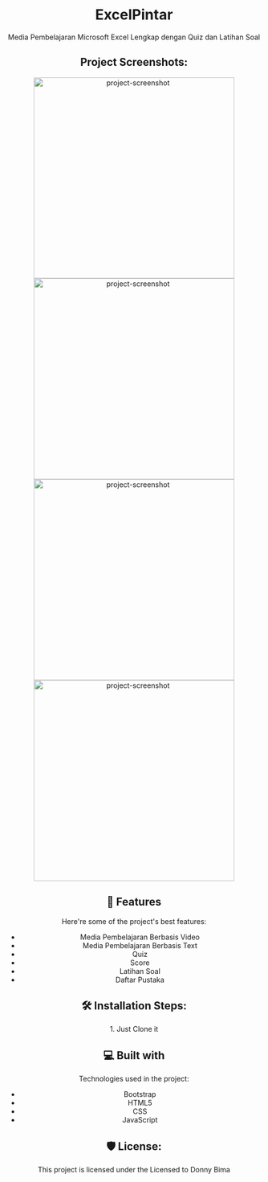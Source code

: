 <center><h1 align="center" id="title">ExcelPintar</h1>

<p id="description">Media Pembelajaran Microsoft Excel Lengkap dengan Quiz dan Latihan Soal</p>

<h2>Project Screenshots:</h2>

<img src="https://raw.githubusercontent.com/widifirmaan/excelpintar.web.id/refs/heads/main/Screenshot%20(28).png" alt="project-screenshot" width="400" height="400/">

<img src="https://raw.githubusercontent.com/widifirmaan/excelpintar.web.id/refs/heads/main/Screenshot%20(29).png" alt="project-screenshot" width="400" height="400/">

<img src="https://raw.githubusercontent.com/widifirmaan/excelpintar.web.id/refs/heads/main/Screenshot%20(30).png" alt="project-screenshot" width="400" height="400/">

<img src="https://raw.githubusercontent.com/widifirmaan/excelpintar.web.id/refs/heads/main/Screenshot%20(31).png" alt="project-screenshot" width="400" height="400/">

  
  
<h2>🧐 Features</h2>

Here're some of the project's best features:

*   Media Pembelajaran Berbasis Video
*   Media Pembelajaran Berbasis Text
*   Quiz
*   Score
*   Latihan Soal
*   Daftar Pustaka

<h2>🛠️ Installation Steps:</h2>

<p>1. Just Clone it</p>

  
  
<h2>💻 Built with</h2>

Technologies used in the project:

*   Bootstrap
*   HTML5
*   CSS
*   JavaScript

<h2>🛡️ License:</h2>

This project is licensed under the Licensed to Donny Bima

